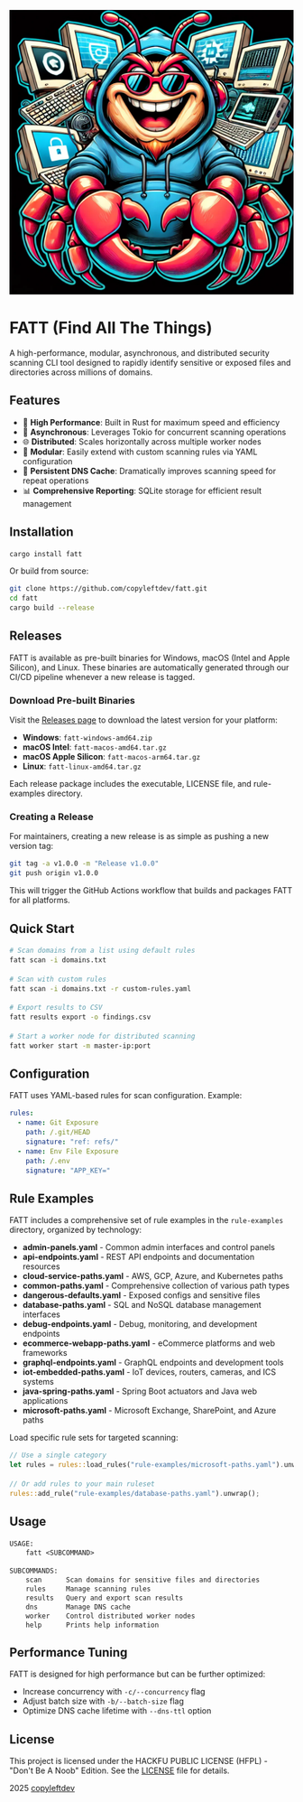 ![FATT Security Scanner](fatt.png)

# FATT (Find All The Things)

A high-performance, modular, asynchronous, and distributed security scanning CLI tool designed to rapidly identify sensitive or exposed files and directories across millions of domains.

## Features

- 🚀 **High Performance**: Built in Rust for maximum speed and efficiency
- 🔄 **Asynchronous**: Leverages Tokio for concurrent scanning operations
- 🌐 **Distributed**: Scales horizontally across multiple worker nodes
- 🧩 **Modular**: Easily extend with custom scanning rules via YAML configuration
- 💾 **Persistent DNS Cache**: Dramatically improves scanning speed for repeat operations
- 📊 **Comprehensive Reporting**: SQLite storage for efficient result management

## Installation

```bash
cargo install fatt
```

Or build from source:

```bash
git clone https://github.com/copyleftdev/fatt.git
cd fatt
cargo build --release
```

## Releases

FATT is available as pre-built binaries for Windows, macOS (Intel and Apple Silicon), and Linux. These binaries are automatically generated through our CI/CD pipeline whenever a new release is tagged.

### Download Pre-built Binaries

Visit the [Releases page](https://github.com/copyleftdev/fatt/releases) to download the latest version for your platform:

- **Windows**: `fatt-windows-amd64.zip`
- **macOS Intel**: `fatt-macos-amd64.tar.gz`
- **macOS Apple Silicon**: `fatt-macos-arm64.tar.gz`
- **Linux**: `fatt-linux-amd64.tar.gz`

Each release package includes the executable, LICENSE file, and rule-examples directory.

### Creating a Release

For maintainers, creating a new release is as simple as pushing a new version tag:

```bash
git tag -a v1.0.0 -m "Release v1.0.0"
git push origin v1.0.0
```

This will trigger the GitHub Actions workflow that builds and packages FATT for all platforms.

## Quick Start

```bash
# Scan domains from a list using default rules
fatt scan -i domains.txt

# Scan with custom rules
fatt scan -i domains.txt -r custom-rules.yaml

# Export results to CSV
fatt results export -o findings.csv

# Start a worker node for distributed scanning
fatt worker start -m master-ip:port
```

## Configuration

FATT uses YAML-based rules for scan configuration. Example:

```yaml
rules:
  - name: Git Exposure
    path: /.git/HEAD
    signature: "ref: refs/"
  - name: Env File Exposure
    path: /.env
    signature: "APP_KEY="
```

## Rule Examples

FATT includes a comprehensive set of rule examples in the `rule-examples` directory, organized by technology:

- **admin-panels.yaml** - Common admin interfaces and control panels
- **api-endpoints.yaml** - REST API endpoints and documentation resources
- **cloud-service-paths.yaml** - AWS, GCP, Azure, and Kubernetes paths
- **common-paths.yaml** - Comprehensive collection of various path types
- **dangerous-defaults.yaml** - Exposed configs and sensitive files
- **database-paths.yaml** - SQL and NoSQL database management interfaces
- **debug-endpoints.yaml** - Debug, monitoring, and development endpoints
- **ecommerce-webapp-paths.yaml** - eCommerce platforms and web frameworks
- **graphql-endpoints.yaml** - GraphQL endpoints and development tools
- **iot-embedded-paths.yaml** - IoT devices, routers, cameras, and ICS systems
- **java-spring-paths.yaml** - Spring Boot actuators and Java web applications
- **microsoft-paths.yaml** - Microsoft Exchange, SharePoint, and Azure paths

Load specific rule sets for targeted scanning:

```rust
// Use a single category
let rules = rules::load_rules("rule-examples/microsoft-paths.yaml").unwrap();

// Or add rules to your main ruleset
rules::add_rule("rule-examples/database-paths.yaml").unwrap();
```

## Usage

```
USAGE:
    fatt <SUBCOMMAND>

SUBCOMMANDS:
    scan      Scan domains for sensitive files and directories
    rules     Manage scanning rules
    results   Query and export scan results
    dns       Manage DNS cache
    worker    Control distributed worker nodes
    help      Prints help information
```

## Performance Tuning

FATT is designed for high performance but can be further optimized:

- Increase concurrency with `-c/--concurrency` flag
- Adjust batch size with `-b/--batch-size` flag
- Optimize DNS cache lifetime with `--dns-ttl` option

## License

This project is licensed under the HACKFU PUBLIC LICENSE (HFPL) - "Don't Be A Noob" Edition. See the [LICENSE](LICENSE) file for details.

 2025 [copyleftdev](https://github.com/copyleftdev)
